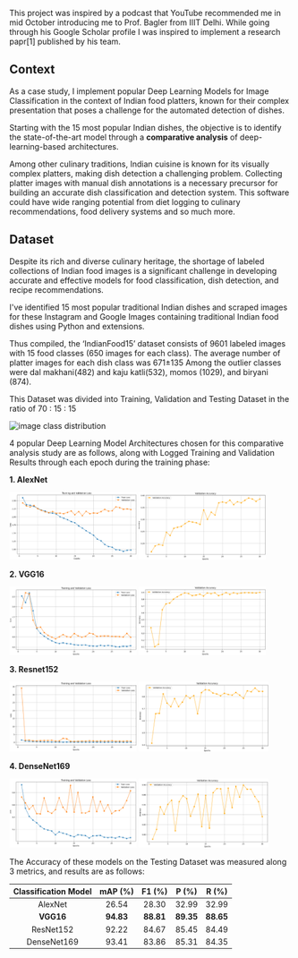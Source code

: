 This project was inspired by a podcast that YouTube recommended me in mid October introducing me to Prof. Bagler from IIIT Delhi. While going through his Google Scholar profile I was inspired to implement a research papr[1] published by his team.

## Context
As a case study, I implement popular Deep Learning Models for Image Classification in the context of Indian food platters, known for their complex presentation that poses a challenge for the automated detection of dishes.

Starting with the 15 most popular Indian dishes, the objective is to identify the state-of-the-art model through a **comparative analysis** of deep-learning-based architectures.

Among other culinary traditions, Indian cuisine is known for its visually complex platters, making dish detection a challenging problem. Collecting platter images with manual dish annotations is a necessary precursor for building an accurate dish classification and detection system. This software could have wide ranging potential from diet logging to culinary recommendations, food delivery systems and so much more. 

## Dataset

Despite its rich and diverse culinary heritage, the shortage of labeled collections of Indian food images is a significant challenge in developing accurate and effective models for food classification, dish detection, and recipe recommendations.

I've identified 15 most popular traditional Indian dishes and scraped images for these Instagram and Google Images containing traditional Indian food dishes using Python and extensions.

Thus compiled, the ‘IndianFood15’ dataset consists of 9601 labeled images with 15 food classes (650 images for each class). The average number of platter images for each dish class was 671±135 Among the outlier classes were dal makhani(482) and kaju katli(532), momos (1029), and biryani (874).

This Dataset was divided into Training, Validation and Testing Dataset in the ratio of 70 : 15 : 15 

![image class distribution](https://github.com/user-attachments/assets/4fec495f-5040-4902-8c77-2b1d4730039d)


4 popular Deep Learning Model Architectures chosen for this comparative analysis study are as follows, along with Logged Training and Validation Results through each epoch during the training phase:

**1. AlexNet**

<img src="assets/alexnet loss.png" alt="alexnet loss" width="45%" /> <img src="assets/alexnet accuracy.png" alt="alexnet acc" width="45%" />

**2. VGG16**

<img src="assets/vgg16 loss.png" alt="vgg loss" width="45%" /> <img src="assets/vgg16 accuracy.png" alt="vgg acc" width="45%" />

**3. Resnet152**
   
<img src="assets/resnet loss.png" alt="resnet loss" width="45%" /> <img src="assets/resnet accuracy.png" alt="resnet acc" width="46%" />

**4. DenseNet169**
   
<img src="assets/densenet loss.png" alt="densenet loss" width="45%" /> <img src="assets/densenet accuracy.png" alt="densenet acc" width="46%" />


The Accuracy of these models on the Testing Dataset was measured along 3 metrics, and results are as follows:

| **Classification Model** | **mAP (%)** | **F1 (%)** |**P (%)**  | **R (%)**  |
|:--------------------:|:-------:|:------:|:------:|:------:|
| AlexNet              | 26.54   | 28.30  | 32.99  | 32.99  |
|**VGG16**               | **94.83**   | **88.81**  | **89.35**  | **88.65** |
| ResNet152            | 92.22   | 84.67  | 85.45  | 84.49  |
| DenseNet169          | 93.41   | 83.86  | 85.31  | 84.35  |


